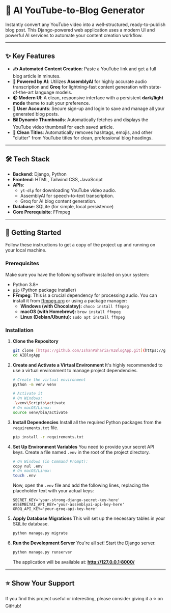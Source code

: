 # 🤖 AI YouTube-to-Blog Generator

Instantly convert any YouTube video into a well-structured, ready-to-publish blog post. This Django-powered web application uses a modern UI and powerful AI services to automate your content creation workflow.

---

## ✨ Key Features

-   **✍️ Automated Content Creation**: Paste a YouTube link and get a full blog article in minutes.
-   **🚀 Powered by AI**: Utilizes **AssemblyAI** for highly accurate audio transcription and **Groq** for lightning-fast content generation with state-of-the-art language models.
-   **🌓 Modern UI**: A clean, responsive interface with a persistent **dark/light mode** theme to suit your preference.
-   **👤 User Accounts**: Secure sign-up and login to save and manage all your generated blog posts.
-   **🖼️ Dynamic Thumbnails**: Automatically fetches and displays the YouTube video thumbnail for each saved article.
-   **🧹 Clean Titles**: Automatically removes hashtags, emojis, and other "clutter" from YouTube titles for clean, professional blog headings.

---

## 🛠️ Tech Stack

-   **Backend**: Django, Python
-   **Frontend**: HTML, Tailwind CSS, JavaScript
-   **APIs**:
    -   `yt-dlp` for downloading YouTube video audio.
    -   AssemblyAI for speech-to-text transcription.
    -   Groq for AI blog content generation.
-   **Database**: SQLite (for simple, local persistence)
-   **Core Prerequisite**: FFmpeg

---

## 🚀 Getting Started

Follow these instructions to get a copy of the project up and running on your local machine.

### Prerequisites

Make sure you have the following software installed on your system:
-   Python 3.8+
-   `pip` (Python package installer)
-   **FFmpeg**: This is a crucial dependency for processing audio. You can install it from [ffmpeg.org](https://ffmpeg.org/download.html) or using a package manager:
    -   **Windows (with Chocolatey):** `choco install ffmpeg`
    -   **macOS (with Homebrew):** `brew install ffmpeg`
    -   **Linux (Debian/Ubuntu):** `sudo apt install ffmpeg`

### Installation

1.  **Clone the Repository**
    ```bash
    git clone [https://github.com/IshanPaharia/AIBlogApp.git](https://github.com/IshanPaharia/AIBlogApp.git)
    cd AIBlogApp
    ```

2.  **Create and Activate a Virtual Environment**
    It's highly recommended to use a virtual environment to manage project dependencies.
    ```bash
    # Create the virtual environment
    python -m venv venv

    # Activate it
    # On Windows:
    .\venv\Scripts\activate
    # On macOS/Linux:
    source venv/bin/activate
    ```

3.  **Install Dependencies**
    Install all the required Python packages from the `requirements.txt` file.
    ```bash
    pip install -r requirements.txt
    ```

4.  **Set Up Environment Variables**
    You need to provide your secret API keys. Create a file named `.env` in the root of the project directory.
    ```bash
    # On Windows (in Command Prompt):
    copy nul .env
    # On macOS/Linux:
    touch .env
    ```
    Now, open the `.env` file and add the following lines, replacing the placeholder text with your actual keys:
    ```env
    SECRET_KEY='your-strong-django-secret-key-here'
    ASSEMBLYAI_API_KEY='your-assemblyai-api-key-here'
    GROQ_API_KEY='your-groq-api-key-here'
    ```

5.  **Apply Database Migrations**
    This will set up the necessary tables in your SQLite database.
    ```bash
    python manage.py migrate
    ```

6.  **Run the Development Server**
    You're all set! Start the Django server.
    ```bash
    python manage.py runserver
    ```
    The application will be available at: **http://127.0.0.1:8000/**

---

## ⭐️ Show Your Support

If you find this project useful or interesting, please consider giving it a ⭐ on GitHub!
